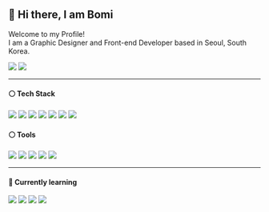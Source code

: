 ## 👋 Hi there, I am Bomi
Welcome to my Profile!<br>
I am a Graphic Designer and Front-end Developer based in Seoul, South Korea.
<p>
  <a href="#"><img src="https://img.shields.io/badge/Bomi-0A66C2?style=flat-square&logo=LinkedIn&logoColor=white"/></a>
  <a href="#"><img src="https://img.shields.io/badge/Resume-000000?style=flat-square&logo=Notion&logoColor=white"/></a>
</p>

***

#### ⚪️ Tech Stack
<p>
  <img src="https://img.shields.io/badge/HTML5-E34F26?style=flat-square&logo=HTML5&logoColor=white"/>
  <img src="https://img.shields.io/badge/CSS3-1572B6?style=flat-square&logo=CSS3&logoColor=white"/>
  <img src="https://img.shields.io/badge/Sass-CC6699?style=flat-square&logo=Sass&logoColor=white"/>
  <img src="https://img.shields.io/badge/Bootstrap-7952B3?style=flat-square&logo=Bootstrap&logoColor=white"/>
  <img src="https://img.shields.io/badge/Javascript-F7DF1E?style=flat-square&logo=Javascript&logoColor=white"/>
  <img src="https://img.shields.io/badge/PWA-5A0FC8?style=flat-square&logo=PWA&logoColor=white"/>
  <img src="https://img.shields.io/badge/Github-444444?style=flat-square&logo=Github&logoColor=white"/>
 </p>

#### ⚪️ Tools
<p>
  <img src="https://img.shields.io/badge/Illustrator-FF9A00?style=flat-square&logo=Adobe Illustrator&logoColor=white"/>
  <img src="https://img.shields.io/badge/Photoshop-31A8FF?style=flat-square&logo=Adobe Photoshop&logoColor=white"/>
  <img src="https://img.shields.io/badge/Lightroom-31A8FF?style=flat-square&logo=Adobe Lightroom&logoColor=white"/>
  <img src="https://img.shields.io/badge/XD-FF61F6?style=flat-square&logo=Adobe XD&logoColor=white"/>
  <img src="https://img.shields.io/badge/Figma-F24E1E?style=flat-square&logo=Figma&logoColor=white"/>
<p/>
 
***

#### 🌱 Currently learning
<p>
  <img src="https://img.shields.io/badge/Next.js-000000?style=flat-square&logo=Next.js&logoColor=white"/>
  <img src="https://img.shields.io/badge/React-61DAFB?style=flat-square&logo=React&logoColor=white"/>
  <img src="https://img.shields.io/badge/TypeScript-3178C6?style=flat-square&logo=TypeScript&logoColor=white"/>
  <img src="https://img.shields.io/badge/Webpack-8DD6F9?style=flat-square&logo=Webpack&logoColor=white"/>
</p>
